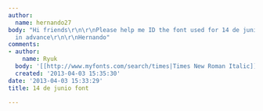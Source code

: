```yaml
---
author:
  name: hernando27
body: "Hi friends\r\n\r\nPlease help me ID the font used for 14 de junio text\r\n\r\nThanks
  in advance\r\n\r\nHernando"
comments:
- author:
    name: Ryuk
  body: '[[http://www.myfonts.com/search/times|Times New Roman Italic]]'
  created: '2013-04-03 15:35:30'
date: '2013-04-03 15:33:29'
title: 14 de junio font

---
```

